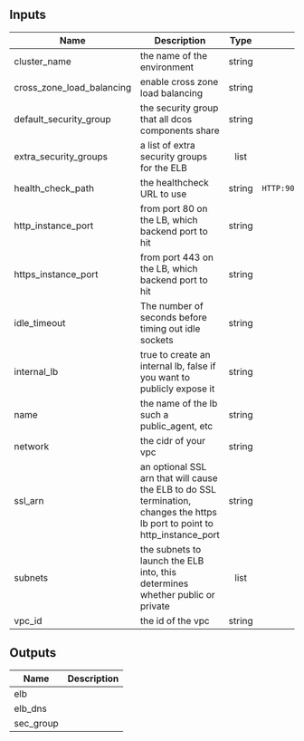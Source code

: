 
## Inputs

| Name | Description | Type | Default | Required |
|------|-------------|:----:|:-----:|:-----:|
| cluster_name | the name of the environment | string | - | yes |
| cross_zone_load_balancing | enable cross zone load balancing | string | `true` | no |
| default_security_group | the security group that all dcos components share | string | - | yes |
| extra_security_groups | a list of extra security groups for the ELB | list | `<list>` | no |
| health_check_path | the healthcheck URL to use | string | `HTTP:9090/_haproxy_health_check` | no |
| http_instance_port | from port 80 on the LB, which backend port to hit | string | `80` | no |
| https_instance_port | from port 443 on the LB, which backend port to hit | string | `443` | no |
| idle_timeout | The number of seconds before timing out idle sockets | string | `60` | no |
| internal_lb | true to create an internal lb, false if you want to publicly expose it | string | `true` | no |
| name | the name of the lb such a public_agent, etc | string | - | yes |
| network | the cidr of your vpc | string | - | yes |
| ssl_arn | an optional SSL arn that will cause the ELB to do SSL termination, changes the https lb port to point to http_instance_port | string | `` | no |
| subnets | the subnets to launch the ELB into, this determines whether public or private | list | - | yes |
| vpc_id | the id of the vpc | string | - | yes |

## Outputs

| Name | Description |
|------|-------------|
| elb |  |
| elb_dns |  |
| sec_group |  |

